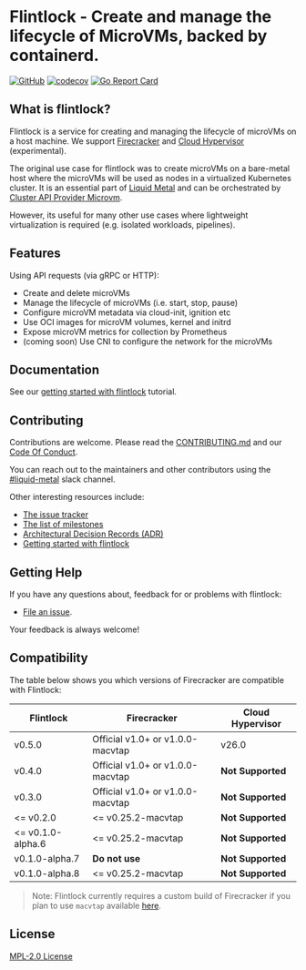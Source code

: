 
# Flintlock - Create and manage the lifecycle of MicroVMs, backed by containerd.

[![GitHub](https://img.shields.io/github/license/liquidmeta-dev/flintlock)](https://img.shields.io/github/license/liquidmeta-dev/flintlock)
[![codecov](https://codecov.io/gh/liquidmeta-dev/flintlock/branch/main/graph/badge.svg?token=ZNPNRDI8Z0)](https://codecov.io/gh/liquidmeta-dev/flintlock)
[![Go Report Card](https://goreportcard.com/badge/github.com/liquidmetal-dev/flintlock)](https://goreportcard.com/report/github.com/liquidmetal-dev/flintlock)

## What is flintlock?

Flintlock is a service for creating and managing the lifecycle of microVMs on a host machine. We support [Firecracker](https://firecracker-microvm.github.io/) and [Cloud Hypervisor](https://www.cloudhypervisor.org/) (experimental).

The original use case for flintlock was to create microVMs on a bare-metal host where the microVMs will be used as nodes in a virtualized Kubernetes cluster. It is an essential part of [Liquid Metal](https://www.weave.works/blog/multi-cluster-kubernetes-on-microvms-for-bare-metal) and can be orchestrated by [Cluster API Provider Microvm](https://github.com/liquidmetal-dev/cluster-api-provider-microvm).

However, its useful for many other use cases where lightweight virtualization is required (e.g. isolated workloads, pipelines).

## Features

Using API requests (via gRPC or HTTP):

- Create and delete microVMs
- Manage the lifecycle of microVMs (i.e. start, stop, pause)
- Configure microVM metadata via cloud-init, ignition etc
- Use OCI images for microVM volumes, kernel and initrd
- Expose microVM metrics for collection by Prometheus
- (coming soon) Use CNI to configure the network for the microVMs

## Documentation

See our [getting started with flintlock][quickstart] tutorial.

## Contributing

Contributions are welcome. Please read the [CONTRIBUTING.md][contrib] and our [Code Of Conduct][coc]. 

You can reach out to the maintainers and other contributors using the [#liquid-metal](https://weave-community.slack.com/archives/C02KARWGR7S) slack channel.

Other interesting resources include:

- [The issue tracker][issues]
- [The list of milestones][milestones]
- [Architectural Decision Records (ADR)][adr]
- [Getting started with flintlock][quickstart]

## Getting Help

If you have any questions about, feedback for or problems with flintlock:

- [File an issue](CONTRIBUTING.md#opening-issues).

Your feedback is always welcome!

## Compatibility

The table below shows you which versions of Firecracker are compatible with Flintlock:

| Flintlock         | Firecracker                      | Cloud Hypervisor  |
| ----------------- | -------------------------------- | ----------------- |
|    v0.5.0         | Official v1.0+ or v1.0.0-macvtap | v26.0             |
|    v0.4.0         | Official v1.0+ or v1.0.0-macvtap | **Not Supported** |
|    v0.3.0         | Official v1.0+ or v1.0.0-macvtap | **Not Supported** |
| <= v0.2.0         | <= v0.25.2-macvtap               | **Not Supported** |
| <= v0.1.0-alpha.6 | <= v0.25.2-macvtap               | **Not Supported** |
|    v0.1.0-alpha.7 | **Do not use**                   | **Not Supported** |
|    v0.1.0-alpha.8 | <= v0.25.2-macvtap               | **Not Supported** |

> Note: Flintlock currently requires a custom build of Firecracker if you plan to use `macvtap` available [here][fc-fork].

## License

[MPL-2.0 License][license]

[quickstart]: https://liquidmetal-dev.github.io/flintlock/docs/category/getting-started/
[contrib]: ./CONTRIBUTING.md
[coc]: ./CODE_OF_CONDUCT.md
[issues]: https://github.com/liquidmetal-dev/flintlock/issues
[milestones]: https://github.com/liquidmetal-dev/flintlock/milestones
[adr]: ./docs/adr
[license]: ./LICENSE
[fc-fork]: https://github.com/liquidmeta-dev/firecracker/releases
